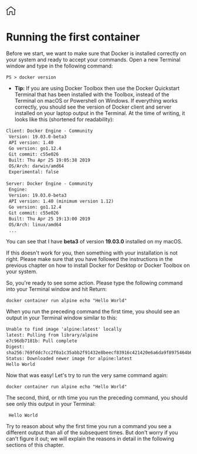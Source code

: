 [![Home](../../img/home.png)](../README.md)

# Running the first container
Before we start, we want to make sure that Docker is installed correctly on your system and ready to accept your commands. Open a new Terminal window and type in the following command:

```
PS > docker version
```
- **Tip:** If you are using Docker Toolbox then use the Docker Quickstart Terminal that has been installed with the Toolbox, instead of the Terminal on macOS or Powershell on Windows.
If everything works correctly, you should see the version of Docker client and server installed on your laptop output in the Terminal. At the time of writing, it looks like this (shortened for readability):

```
Client: Docker Engine - Community
 Version: 19.03.0-beta3
 API version: 1.40
 Go version: go1.12.4
 Git commit: c55e026
 Built: Thu Apr 25 19:05:38 2019
 OS/Arch: darwin/amd64
 Experimental: false

Server: Docker Engine - Community
 Engine:
 Version: 19.03.0-beta3
 API version: 1.40 (minimum version 1.12)
 Go version: go1.12.4
 Git commit: c55e026
 Built: Thu Apr 25 19:13:00 2019
 OS/Arch: linux/amd64
 ...
```

You can see that I have **beta3** of version **19.03.0** installed on my macOS.

If this doesn't work for you, then something with your installation is not right. Please make sure that you have followed the instructions in the previous chapter on how to install Docker for Desktop or Docker Toolbox on your system.

So, you're ready to see some action. Please type the following command into your Terminal window and hit Return:

```
docker container run alpine echo "Hello World" 
```
When you run the preceding command the first time, you should see an output in your Terminal window similar to this:

```
Unable to find image 'alpine:latest' locally
latest: Pulling from library/alpine
e7c96db7181b: Pull complete
Digest: sha256:769fddc7cc2f0a1c35abb2f91432e8beecf83916c421420e6a6da9f8975464b6
Status: Downloaded newer image for alpine:latest
Hello World
```

Now that was easy! Let's try to run the very same command again:

```
docker container run alpine echo "Hello World" 
```
The second, third, or nth time you run the preceding command, you should see only this output in your Terminal:

```
 Hello World  
```
Try to reason about why the first time you run a command you see a different output than all of the subsequent times. But don't worry if you can't figure it out; we will explain the reasons in detail in the following sections of this chapter.